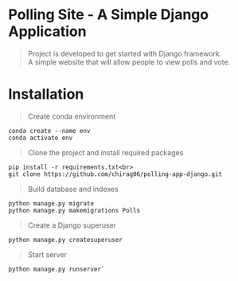 # Polling Site - A Simple Django Application

> Project is developed to get started with Django framework.<br>
> A simple website that will allow people to view polls and vote.

# Installation

> Create conda environment

    conda create --name env
    conda activate env

> Clone the project and install required packages

    pip install -r requirements.txt<br>
    git clone https://github.com/chirag06/polling-app-django.git

> Build database and indexes

    python manage.py migrate
    python manage.py makemigrations Polls
> Create a Django superuser

    python manage.py createsuperuser
> Start server

    python manage.py runserver`
